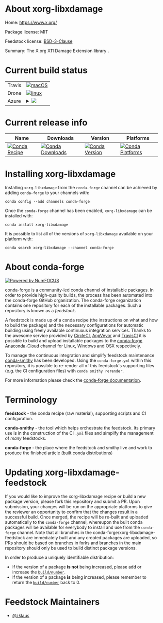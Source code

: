 About xorg-libxdamage
=====================

Home: https://www.x.org/

Package license: MIT

Feedstock license: [BSD-3-Clause](https://github.com/conda-forge/xorg-libxdamage-feedstock/blob/master/LICENSE.txt)

Summary: The X.org X11 Damage Extension library .

Current build status
====================


<table><tr>
    <td>Travis</td>
    <td>
      <a href="https://travis-ci.com/conda-forge/xorg-libxdamage-feedstock">
        <img alt="macOS" src="https://img.shields.io/travis/com/conda-forge/xorg-libxdamage-feedstock/master.svg?label=macOS">
      </a>
    </td>
  </tr><tr>
    <td>Drone</td>
    <td>
      <a href="https://cloud.drone.io/conda-forge/xorg-libxdamage-feedstock">
        <img alt="linux" src="https://img.shields.io/drone/build/conda-forge/xorg-libxdamage-feedstock/master.svg?label=Linux">
      </a>
    </td>
  </tr>
    
  <tr>
    <td>Azure</td>
    <td>
      <details>
        <summary>
          <a href="https://dev.azure.com/conda-forge/feedstock-builds/_build/latest?definitionId=9476&branchName=master">
            <img src="https://dev.azure.com/conda-forge/feedstock-builds/_apis/build/status/xorg-libxdamage-feedstock?branchName=master">
          </a>
        </summary>
        <table>
          <thead><tr><th>Variant</th><th>Status</th></tr></thead>
          <tbody><tr>
              <td>linux_64</td>
              <td>
                <a href="https://dev.azure.com/conda-forge/feedstock-builds/_build/latest?definitionId=9476&branchName=master">
                  <img src="https://dev.azure.com/conda-forge/feedstock-builds/_apis/build/status/xorg-libxdamage-feedstock?branchName=master&jobName=linux&configuration=linux_64_" alt="variant">
                </a>
              </td>
            </tr><tr>
              <td>linux_aarch64</td>
              <td>
                <a href="https://dev.azure.com/conda-forge/feedstock-builds/_build/latest?definitionId=9476&branchName=master">
                  <img src="https://dev.azure.com/conda-forge/feedstock-builds/_apis/build/status/xorg-libxdamage-feedstock?branchName=master&jobName=linux&configuration=linux_aarch64_" alt="variant">
                </a>
              </td>
            </tr><tr>
              <td>linux_ppc64le</td>
              <td>
                <a href="https://dev.azure.com/conda-forge/feedstock-builds/_build/latest?definitionId=9476&branchName=master">
                  <img src="https://dev.azure.com/conda-forge/feedstock-builds/_apis/build/status/xorg-libxdamage-feedstock?branchName=master&jobName=linux&configuration=linux_ppc64le_" alt="variant">
                </a>
              </td>
            </tr><tr>
              <td>osx_64</td>
              <td>
                <a href="https://dev.azure.com/conda-forge/feedstock-builds/_build/latest?definitionId=9476&branchName=master">
                  <img src="https://dev.azure.com/conda-forge/feedstock-builds/_apis/build/status/xorg-libxdamage-feedstock?branchName=master&jobName=osx&configuration=osx_64_" alt="variant">
                </a>
              </td>
            </tr><tr>
              <td>win_64</td>
              <td>
                <a href="https://dev.azure.com/conda-forge/feedstock-builds/_build/latest?definitionId=9476&branchName=master">
                  <img src="https://dev.azure.com/conda-forge/feedstock-builds/_apis/build/status/xorg-libxdamage-feedstock?branchName=master&jobName=win&configuration=win_64_" alt="variant">
                </a>
              </td>
            </tr>
          </tbody>
        </table>
      </details>
    </td>
  </tr>
</table>

Current release info
====================

| Name | Downloads | Version | Platforms |
| --- | --- | --- | --- |
| [![Conda Recipe](https://img.shields.io/badge/recipe-xorg--libxdamage-green.svg)](https://anaconda.org/conda-forge/xorg-libxdamage) | [![Conda Downloads](https://img.shields.io/conda/dn/conda-forge/xorg-libxdamage.svg)](https://anaconda.org/conda-forge/xorg-libxdamage) | [![Conda Version](https://img.shields.io/conda/vn/conda-forge/xorg-libxdamage.svg)](https://anaconda.org/conda-forge/xorg-libxdamage) | [![Conda Platforms](https://img.shields.io/conda/pn/conda-forge/xorg-libxdamage.svg)](https://anaconda.org/conda-forge/xorg-libxdamage) |

Installing xorg-libxdamage
==========================

Installing `xorg-libxdamage` from the `conda-forge` channel can be achieved by adding `conda-forge` to your channels with:

```
conda config --add channels conda-forge
```

Once the `conda-forge` channel has been enabled, `xorg-libxdamage` can be installed with:

```
conda install xorg-libxdamage
```

It is possible to list all of the versions of `xorg-libxdamage` available on your platform with:

```
conda search xorg-libxdamage --channel conda-forge
```


About conda-forge
=================

[![Powered by NumFOCUS](https://img.shields.io/badge/powered%20by-NumFOCUS-orange.svg?style=flat&colorA=E1523D&colorB=007D8A)](http://numfocus.org)

conda-forge is a community-led conda channel of installable packages.
In order to provide high-quality builds, the process has been automated into the
conda-forge GitHub organization. The conda-forge organization contains one repository
for each of the installable packages. Such a repository is known as a *feedstock*.

A feedstock is made up of a conda recipe (the instructions on what and how to build
the package) and the necessary configurations for automatic building using freely
available continuous integration services. Thanks to the awesome service provided by
[CircleCI](https://circleci.com/), [AppVeyor](https://www.appveyor.com/)
and [TravisCI](https://travis-ci.com/) it is possible to build and upload installable
packages to the [conda-forge](https://anaconda.org/conda-forge)
[Anaconda-Cloud](https://anaconda.org/) channel for Linux, Windows and OSX respectively.

To manage the continuous integration and simplify feedstock maintenance
[conda-smithy](https://github.com/conda-forge/conda-smithy) has been developed.
Using the ``conda-forge.yml`` within this repository, it is possible to re-render all of
this feedstock's supporting files (e.g. the CI configuration files) with ``conda smithy rerender``.

For more information please check the [conda-forge documentation](https://conda-forge.org/docs/).

Terminology
===========

**feedstock** - the conda recipe (raw material), supporting scripts and CI configuration.

**conda-smithy** - the tool which helps orchestrate the feedstock.
                   Its primary use is in the construction of the CI ``.yml`` files
                   and simplify the management of *many* feedstocks.

**conda-forge** - the place where the feedstock and smithy live and work to
                  produce the finished article (built conda distributions)


Updating xorg-libxdamage-feedstock
==================================

If you would like to improve the xorg-libxdamage recipe or build a new
package version, please fork this repository and submit a PR. Upon submission,
your changes will be run on the appropriate platforms to give the reviewer an
opportunity to confirm that the changes result in a successful build. Once
merged, the recipe will be re-built and uploaded automatically to the
`conda-forge` channel, whereupon the built conda packages will be available for
everybody to install and use from the `conda-forge` channel.
Note that all branches in the conda-forge/xorg-libxdamage-feedstock are
immediately built and any created packages are uploaded, so PRs should be based
on branches in forks and branches in the main repository should only be used to
build distinct package versions.

In order to produce a uniquely identifiable distribution:
 * If the version of a package **is not** being increased, please add or increase
   the [``build/number``](https://conda.io/docs/user-guide/tasks/build-packages/define-metadata.html#build-number-and-string).
 * If the version of a package **is** being increased, please remember to return
   the [``build/number``](https://conda.io/docs/user-guide/tasks/build-packages/define-metadata.html#build-number-and-string)
   back to 0.

Feedstock Maintainers
=====================

* [@zklaus](https://github.com/zklaus/)

